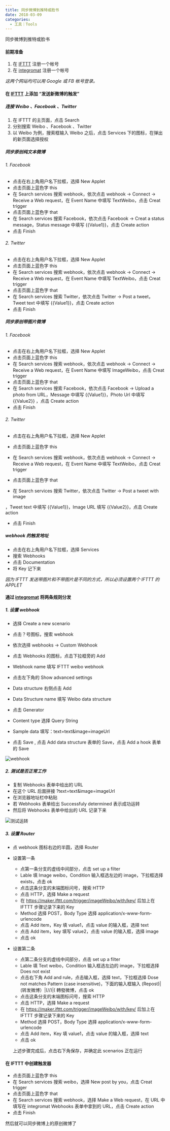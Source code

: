```yaml
---
title: 同步微博到推特或脸书
date: 2018-03-09
categories: 
  - 工具｜Tools
---
```


同步微博到推特或脸书

<!-- more -->

#### 前期准备

1. 在 [IFTTT][1] 注册一个帐号
2. 在 [integromat][2] 注册一个帐号

*这两个网站均可以用 Google 或 FB 帐号登录。*

#### 在 [IFTTT][3] 上添加 “发送新微博的触发”

##### 连接 Weibo 、Facebook 、Twitter

1. 在 IFTTT 的主页面，点击 Search
2. 分别搜索 Weibo 、Facebook 、Twitter
3. 以 Weibo 为例，搜索框输入 Weibo 之后，点击 Services 下的图标，在弹出的新页面选择授权

##### 同步原创纯文本微博

###### 1. Facebook

- 点击在右上角用户名下拉框，选择 New Applet
- 点击页面上蓝色字  this
- 在 Search services 搜索  webhook，依次点击 webhook -\> Connect -\> Receive a Web request，在 Event Name 中填写 TextWeibo，点击 Creat trigger
- 点击页面上蓝色字 that
- 在 Search services 搜索  Facebook，依次点击 Facebook -\> Creat a status message，Status message 中填写  {{Value1}}，点击  Create action
- 点击 Finish

###### 2. Twitter

- 点击在右上角用户名下拉框，选择 New Applet
- 点击页面上蓝色字  this
- 在 Search services 搜索  webhook，依次点击 webhook -\> Connect -\> Receive a Web request，在 Event Name 中填写 TextWeibo，点击 Creat trigger
- 点击页面上蓝色字 that
- 在 Search services 搜索 Twitter，依次点击 Twitter -\> Post a tweet，Tweet text 中填写  {{Value1}}，点击  Create action
- 点击 Finish

##### 同步原创带图片微博

###### 1. Facebook

- 点击在右上角用户名下拉框，选择 New Applet
- 点击页面上蓝色字  this
- 在 Search services 搜索  webhook，依次点击 webhook -\> Connect -\> Receive a Web request，在 Event Name 中填写 ImageWeibo，点击 Creat trigger
- 点击页面上蓝色字 that
- 在 Search services 搜索  Facebook，依次点击 Facebook -\> Upload a photo from URL，Message 中填写  {{Value1}}，Photo Url 中填写 {{Value2}} ，点击  Create action
- 点击 Finish

###### 2. Twitter

- 点击在右上角用户名下拉框，选择 New Applet

- 点击页面上蓝色字  this

- 在 Search services 搜索  webhook，依次点击 webhook -\> Connect -\> Receive a Web request，在 Event Name 中填写 TextWeibo，点击 Creat trigger

- 点击页面上蓝色字 that

- 在 Search services 搜索  Twitter，依次点击 Twitter -\> Post a tweet with image

，Tweet text 中填写  {{Value1}}，Image URL 填写  {{Value2}}，点击  Create action

- 点击 Finish

##### webhook 的触发地址

- 点击在右上角用户名下拉框，选择 Services
- 搜索 Webhooks
- 点击 Documentation
- 将 Key 记下来

*因为 IFTTT 发送带图片和不带图片是不同的方式，所以必须设置两个 IFTTT 的 APPLET*

#### 通过 [integromat][4] 将两条规则分发

##### 1. 设置 webhook

- 选择 Create a new scenario


- 点击？号图标，搜索 webhook
- 依次选择 webhooks -\> Custom Webhook
- 点击 Webhooks 的图标，点击下拉框旁的 Add
- Webhook name 填写 IFTTT weibo webhook
- 点击左下角的 Show advanced settings
- Data structure 右侧点击 Add
- Data Structure name 填写 Weibo data structure
- 点击 Generator
- Content type 选择 Query String
- Sample data 填写：text=text&image=imageUrl
- 点击 Save , 点击 Add data structure 表单的 Save，点击 Add a hook 表单的 Save

![webhook][image-1]



##### 2. 测试是否正常工作

- 复制 Webhooks 表单中给出的 URL
- 在这个 URL 后面拼接 ?text=text&image=imageUrl
- 在浏览器地址栏中粘贴
- 若 Webhooks 表单给出 Successfuly determined 表示成功运转
- 然后将 Webhooks 表单中给出的 URL 记录下来

![测试运转][image-2]

##### 3. 设置 Router

- 点 webhook 图标右边的半圆，选择 Router

- 设置第一条

  - 点第一条分支的虚线中间部分，点击 set up a filter
  - Lable 填 Image weibo，Condition 输入框选左边的 image，下拉框选择 exists，点击 ok
  - 点击这条分支的末端图标问号，搜索 HTTP
  - 点击 HTTP，选择 Make a request
  - 在 https://maker.ifttt.com/trigger/imageWeibo/with/key/ 后加上在 IFTTT 步骤记录下来的 Key
  - Method 选择 POST，Body Type 选择 application/x-www-form-urlencode
  - 点击 Add item，Key 填 value1，点击 value 的输入框，选择 text
  - 点击 Add item，key 填写 value2，点击 value 的输入框，选择 image
  - 点击 ok

- 设置第二条

  - 点第二条分支的虚线中间部分，点击 set up a filter
  - Lable 填 Text weibo，Condition 输入框选左边的 image，下拉框选择 Does not exist 
  - 点击右下角 Add and rule，点击输入框，选择 text，下拉框选择 Dose not matches Pattern (case insensitive)，下面的输入框输入 (Repost)|(转发微博）|(\/\/)|( 轉發微博，点击 ok
  - 点击这条分支的末端图标问号，搜索 HTTP
  - 点击 HTTP，选择 Make a request
  - 在 https://maker.ifttt.com/trigger/imageWeibo/with/key/ 后加上在 IFTTT 步骤记录下来的 Key
  - Method 选择 POST，Body Type 选择 application/x-www-form-urlencode
  - 点击 Add item，Key 填 value1，点击 value 的输入框，选择 text
  - 点击 ok

  上述步骤完成后，点击右下角保存，并确定此 scenarios 正在运行



#### 在 IFTTT 中创建触发器

- 点击页面上蓝色字  this
- 在 Search services 搜索  weibo，选择 New post by you，点击 Creat trigger
- 点击页面上蓝色字 that
- 在 Search services 搜索 webhook，选择 Make a Web request，在 URL 中填写在 integromat Webhooks 表单中拿到的 URL，点击  Create action
- 点击 Finish



然后就可以同步微博上的原创微博了

[1]:	https://ifttt.com/
[2]:	https://www.integromat.com/
[3]:	https://ifttt.com/
[4]:	https://www.integromat.com/

[image-1]:	webhook.gif
[image-2]:	%E6%B5%8B%E8%AF%95%E8%BF%90%E8%BD%AC.jpg